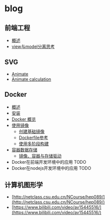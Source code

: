 # blog

## 前端工程
+ [概述](./Front-end-engineering/1-intro.md)
+ [view与model分离思考](./Front-end-engineering/2-split-view-and-model.md)

## SVG
+ [Animate](./svg/SVG-<Animate>-begin.md)
+ [Animate calculation](./svg/SVG-<animate>-calculation.md)

## Docker
+ [概述](./docker/1-intro.md)
+ [安装](./docker/2-install.md)
+ [Docker 概览](./docker/3-docker-overview.md)
+ [使用镜像](./docker/4-work-in-images.md)
  + [创建基础镜像](./docker/4-2-create-a-base-image.md)
  + [Dockerfile参考](./docker/4-1-dockerfile-reference.md)
  + [使用多阶段构建](./docker/4-3-use-multi-stage-builds.md)
+ [容器数据存储](./docker/5-storage-data-within-containers.md)
  + [镜像、容器与存储驱动](./docker/5-1-about-images-containers-and-storage-drivers.md)
+ Docker在前端开发环境中的应用 TODO
+ Docker在nodejs开发环境中的应用 TODO

## 计算机图形学
+ [http://netclass.csu.edu.cn/NCourse/hep089/](http://netclass.csu.edu.cn/NCourse/hep089/)
+ [https://www.bilibili.com/video/av15445516/](https://www.bilibili.com/video/av15445516/)


